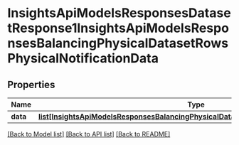 # InsightsApiModelsResponsesDatasetResponse1InsightsApiModelsResponsesBalancingPhysicalDatasetRowsPhysicalNotificationData

## Properties
Name | Type | Description | Notes
------------ | ------------- | ------------- | -------------
**data** | [**list[InsightsApiModelsResponsesBalancingPhysicalDatasetRowsPhysicalNotificationData]**](InsightsApiModelsResponsesBalancingPhysicalDatasetRowsPhysicalNotificationData.md) |  | [optional] 

[[Back to Model list]](../README.md#documentation-for-models) [[Back to API list]](../README.md#documentation-for-api-endpoints) [[Back to README]](../README.md)

